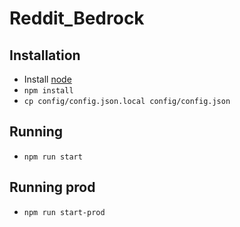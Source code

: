# Reddit_Bedrock

## Installation

- Install [node](http://nodejs.org)
- `npm install`
- `cp config/config.json.local config/config.json`

## Running
- `npm run start`

## Running prod
- `npm run start-prod`
